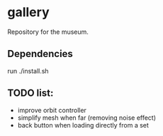 # gallery
Repository for the museum.

## Dependencies
run ./install.sh

## TODO list:

* improve orbit controller
* simplify mesh when far (removing noise effect)
* back button when loading directly from a set

